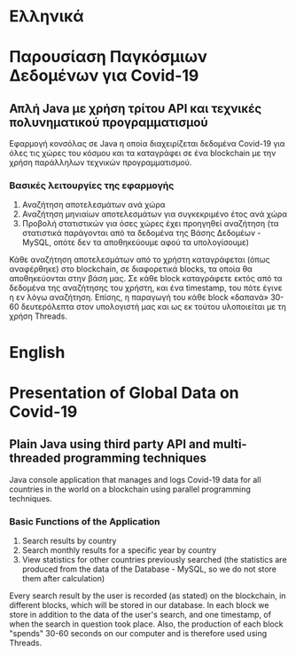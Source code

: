 # Ελληνικά

# Παρουσίαση Παγκόσμιων Δεδομένων για Covid-19

## Απλή Java με χρήση τρίτου API και τεχνικές πολυνηματικού προγραμματισμού

Εφαρμογή κονσόλας σε Java η οποία διαχειρίζεται δεδομένα Covid-19 για όλες τις χώρες του κόσμου και τα καταγράφει 
σε ένα blockchain με την χρήση παράλληλων τεχνικών προγραμματισμού.

### Βασικές λειτουργίες της εφαρμογής
1. Αναζήτηση αποτελεσμάτων ανά χώρα
2. Αναζήτηση μηνιαίων αποτελεσμάτων για συγκεκριμένο έτος ανά χώρα
3. Προβολή στατιστικών για όσες χώρες έχει προηγηθεί αναζήτηση (τα στατιστικά
παράγονται από τα δεδομένα της Βάσης Δεδομέων - MySQL, οπότε δεν τα αποθηκεύουμε αφού τα
υπολογίσουμε)

Κάθε αναζήτηση αποτελεσμάτων από το χρήστη καταγράφεται (όπως αναφέρθηκε) στο blockchain, σε
διαφορετικά blocks, τα οποία θα αποθηκεύονται στην βάση μας. 
Σε κάθε block καταγράφετε εκτός από τα δεδομένα της αναζήτησης του χρήστη, και ένα
timestamp, του πότε έγινε η εν λόγω αναζήτηση. Επίσης, η παραγωγή του κάθε block
«δαπανά» 30-60 δευτερόλεπτα στον υπολογιστή μας και ως εκ τούτου υλοποιείται με τη χρήση Threads.

# English

# Presentation of Global Data on Covid-19

## Plain Java using third party API and multi-threaded programming techniques

Java console application that manages and logs Covid-19 data for all countries in the world
on a blockchain using parallel programming techniques.

### Basic Functions of the Application
1. Search results by country
2. Search monthly results for a specific year by country
3. View statistics for other countries previously searched (the statistics
are produced from the data of the Database - MySQL, so we do not store them after
calculation)

Every search result by the user is recorded (as stated) on the blockchain, in
different blocks, which will be stored in our database.
In each block we store in addition to the data of the user's search, and one
timestamp, of when the search in question took place. Also, the production of each block
"spends" 30-60 seconds on our computer and is therefore used using Threads.
